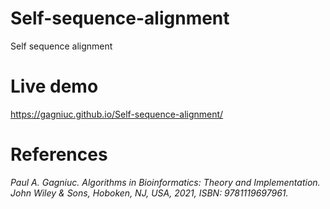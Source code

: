 # Self-sequence-alignment
Self sequence alignment

# Live demo
https://gagniuc.github.io/Self-sequence-alignment/

# References

<i>Paul A. Gagniuc. Algorithms in Bioinformatics: Theory and Implementation. John Wiley & Sons, Hoboken, NJ, USA, 2021, ISBN: 9781119697961.</i>
